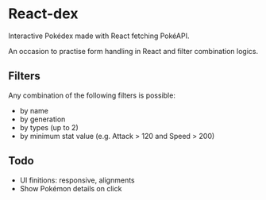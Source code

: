 # React-dex

Interactive Pokédex made with React fetching PokéAPI.

An occasion to practise form handling in React and filter combination logics.

## Filters

Any combination of the following filters is possible:

- by name
- by generation
- by types (up to 2)
- by minimum stat value (e.g. Attack > 120 and Speed > 200)

## Todo

- UI finitions: responsive, alignments
- Show Pokémon details on click